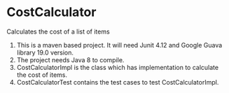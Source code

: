 # CostCalculator
Calculates the cost of a list of items

1. This is a maven based project. It will need Junit 4.12 and Google Guava library 19.0 version.
2. The project needs Java 8 to compile.
3. CostCalculatorImpl is the class which has implementation to calculate the cost of items.
4. CostCalculatorTest contains the test cases to test CostCalculatorImpl.
